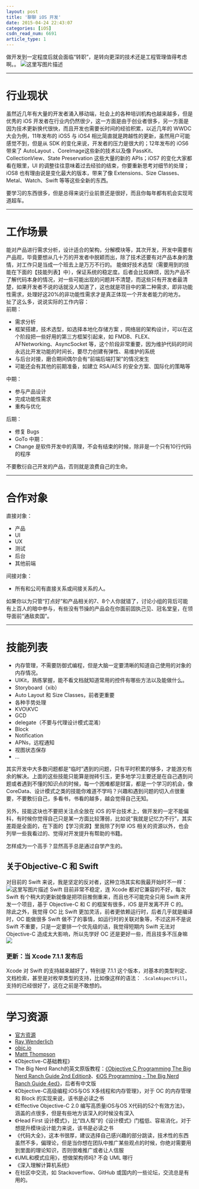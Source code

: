 ```yaml
---
layout: post
title: '聊聊 iOS 开发'
date: 2015-04-24 22:43:07
categories: [iOS]
csdn_read_num: 6691
article_type: 1
---
```



﻿做开发到一定程度后就会面临“转职”，是转向更深的技术还是工程管理值得考虑啊。。
![这里写图片描述](https://imgconvert.csdnimg.cn/aHR0cDovL2ltZy5ibG9nLmNzZG4ubmV0LzIwMTUwNTAxMTIzMzA3OTE2)

---
# 行业现状
虽然近几年有大量的开发者涌入移动端，社会上的各种培训机构也越来越多，但是优秀的 iOS 开发者在行业内仍然很少，这一方面是由于创业者很多，另一方面是因为技术更新换代很快，而且开发也需要长时间的经验积累，以近几年的 WWDC 大会为例，11年发布的 iOS5 与 iOS4 相比简直就是跨越性的更新，虽然用户可能感觉不到，但是从 SDK  的变化来说，开发者的压力是很大的；12年发布的 iOS6 带来了 AutoLayout 、CoreImage这些新的技术以及像 PassKit、CollectionView、State Preservation 这些大量的新的 APIs；iOS7 的变化大家都看在眼里，UI 的调整往往意味着过去经验的结束，你要重新思考对细节的处理；iOS8 也有理由说是变化最大的版本，带来了像 Extensions、Size Classes、Metal、Watch、Swift 等等这些全新的东西。  

要学习的东西很多，但是总得来说行业前景还是很好，而且你每年都有机会实现弯道超车。

---
# 工作场景
能对产品进行需求分析，设计适合的架构，分解模块等，其次开发，开发中需要有产品观，毕竟要想从几十万的开发者中脱颖而出，除了技术还要有对产品本身的激情，对工作只是当成一个班去上是万万不行的。
能做好技术选型（需要用到的技能在下面的【技能列表】中），保证系统的稳定度。后者会比较麻烦，因为产品不了解代码本身的情况，对一些可能出现的问题并不清楚，而这些只有开发者最清楚，如果开发者不说的话就没人知道了，这也就是项目中的第二种需求，即非功能性需求，处理好这20%的非功能性需求才是真正体现一个开发者能力的地方。  
扯了这么多，说说实际的工作内容：  
前期：
* 需求分析
* 框架搭建，技术选型，如选择本地化存储方案 ，网络层的架构设计，可以在这个阶段把一些好用的第三方框架引起来，如 FMDB、FLEX、AFNetworking、AsyncSocket 等，这个阶段非常重要，因为维护代码的时间永远比开发功能的时间长，要尽力创建有弹性、易维护的系统
* 与后台对接，磨合期间偶尔会有“前端后端打架”的情况发生
* 可能还会有其他的前期准备，如建立 RSA/AES 的安全方案、国际化的策略等

中期：
* 参与产品设计
* 完成功能性需求
* 重构与优化

后期：
* 修复 Bugs
* GoTo 中期：
* Change 是软件开发中的真理，不会有结束的时候，除非是一个只有10行代码的程序

不要敷衍自己开发的产品，否则就是浪费自己的生命。

---
# 合作对象
直接对象：
* 产品
* UI
* UX
* 测试
* 后台
* 其他前端

间接对象：
* 所有和公司有直接关系或间接关系的人。

如果你以为只管“打点好”和产品相关的7、8个人你就错了，讨论小组的背后可能有上百人的暗中参与，有些没有节操的产品会在你面前固执己见、冠名堂皇，在领导面前“通敌卖国”。

---
# 技能列表
* 内存管理，不需要防御式编程，但是大脑一定要清晰的知道自己使用的对象的内存情况。
* UIKit，熟练掌握，能不看文档就知道常用的控件有哪些方法以及能做什么。
* Storyboard（xib）
* Auto Layout 和 Size Classes，前者更重要
* 各种手势处理
* KVO\KVC
* GCD
* delegate（不要与代理设计模式混淆）
* Block
* Notification
* APNs，远程通知
* 视图状态保存
* ...

其实开发中大多数问题都是“临时”遇到的问题，只有平时积累的够多，才能游刃有余的解决。上面的这些技能只能算是抛砖引玉，更多地学习主要还是在自己遇到问题或者遇到不懂的知识点的时候，每一个困难都是财富，都是一个学习的机会，像 CoreData、设计模式之类的技能你难道不学吗？兴趣和遇到问题的切入点很重要，不要敷衍自己，多看书，书看的越多，越会觉得自己无知。

另外，技能这块也不要把关注点全放在 iOS 的平台技术上，做开发的一定不能偏科，有时候你觉得自己只是某一方面比较薄弱，比如说“我就是记忆力不行”，其实差距是全面的，在下面的【学习资源】里我除了列举 iOS 相关的资源以外，也会列举一些我看过的、觉得对开发提升有帮助的书籍。
  
怎样成为一个高手？显然高手总是通过自学产生的。

## 关于Objective-C 和 Swift
对目前的 Swift 来说，我是坚定的反对者，这种立场其实和我最开始时不一样：
![这里写图片描述](https://imgconvert.csdnimg.cn/aHR0cDovL2ltZy5ibG9nLmNzZG4ubmV0LzIwMTUwNDI0MjA1MDMwMzg5)
Swift 目前非常不稳定，连 Xcode 都对它兼容的不好，每次 Swift 有个稍大的更新就像是把项目推倒重来，而且也不可能完全只用 Swift 来开发一个项目，基于 Objective-C 和 C 的框架有很多，iOS 是开发离不开 C 的。
除此之外，我觉得 OC 比 Swift 更加灵活，前者更依赖运行时，后者几乎就是编译时，OC 能做很多 Swift 做不了的事情，如运行时的关联对象等，不过这并不是说 Swift 不重要，只是一定要排一个优先级的话，我觉得短期内 Swift 无法对 Objective-C 造成太大影响，所以先学好 OC 还是更好一些，而且技多不压身嘛![](https://imgconvert.csdnimg.cn/aHR0cDovL2ZvcnVtLmNzZG4ubmV0L1BvaW50Rm9ydW0vdWkvc2NyaXB0cy9jc2RuL1BsdWdpbi8wMDEvZmFjZS8yMC5naWY)

### 更新：当 Xcode 7.1.1 发布后
Xcode 对 Swift 的支持越来越好了，特别是 7.1.1 这个版本，对基本的类型判定、文档检索，甚至是对枚举类型的支持，比如像这样的语法： `.ScaleAspectFill`，支持的已经很好了，这在之前是不敢想的。

---
# 学习资源
* <a target="_blank" href="https://developer.apple.com/resources/">官方资源</a>
* <a target="_blank" href="http://www.raywenderlich.com">Ray Wenderlich</a>
* <a target="_blank" href="http://www.objc.io">objc.io</a>
* <a target="_blank" href="http://nshipster.com/nsoperation/">Mattt Thompson</a>
* 《Objective-C基础教程》
* The Big Nerd Ranch的英文原版教程：<a href="http://download.csdn.net/detail/zhangao0086/8531003" target="_blank">《Objective C Programming The Big Nerd Ranch Guide 2nd Edition》</a>、<a href="http://download.csdn.net/detail/zhangao0086/8531019" target="_blank">《iOS Programming - The Big Nerd Ranch Guide 4ed》</a>，后者有中文版
* 《Objective-C高级编程:iOS与OS X多线程和内存管理》，对于 OC 的内存管理和 Block 的实现来说，该书是必读之书
* 《Effective Objective-C 2.0 编写高质量iOS与OS X代码的52个有效方法》，涵盖的点很多，但是有些地方该深入的时候没有深入
* 《Head First 设计模式》，比“四人帮”的《设计模式》门槛低、容易消化，对于想提升模块设计能力来说，该书是必读之书
* 《代码大全》，这本书很厚，建议选择自己感兴趣的部分跳读，技术性的东西虽然不多，偏理论，但是当你想在团队中推广某些观点的时候，你绝对需要用到里面的理论知识，否则很难推广或者让人信服
* 《UML和模式应用》，想做架构师吗? 不会 UML 哪行
* 《深入理解计算机系统》
* 在社区中交流，如 Stackoverflow、GitHub 或国内的一些论坛，交流总是有用的。
